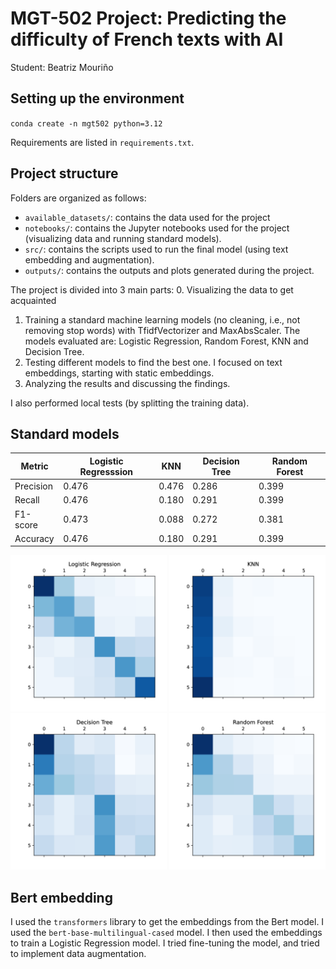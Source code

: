 # MGT-502 Project: Predicting the difficulty of French texts with AI

Student: Beatriz Mouriño

## Setting up the environment

`conda create -n mgt502 python=3.12`

Requirements are listed in `requirements.txt`.

## Project structure

Folders are organized as follows:
- `available_datasets/`: contains the data used for the project
- `notebooks/`: contains the Jupyter notebooks used for the project (visualizing data and running standard models). 
- `src/`: contains the scripts used to run the final model (using text embedding and augmentation).
- `outputs/`: contains the outputs and plots generated during the project.

The project is divided into 3 main parts:
0. Visualizing the data to get acquainted
1. Training a standard machine learning models (no cleaning, i.e., not removing stop words) with TfidfVectorizer and MaxAbsScaler. The models evaluated are: Logistic Regression, Random Forest, KNN and Decision Tree.
2. Testing different models to find the best one. I focused on text embeddings, starting with static embeddings.
3. Analyzing the results and discussing the findings.

I also performed local tests (by splitting the training data).

## Standard models

|  Metric  | Logistic Regresssion	| KNN	| Decision Tree	| Random Forest |
| -------- | ------- | ------- | ------- | ------- |
| Precision  |  0.476  |  0.476  |  0.286  |  0.399  |
| Recall |  0.476  |  0.180  |  0.291  |  0.399  |
| F1-score   |  0.473  |  0.088  |  0.272  |  0.381  |
| Accuracy   |  0.476  |  0.180  |  0.291  |  0.399  |

<img src="outputs/plots/Logistic_Regression.png" alt="Logistic Regression" width="250">
<img src="outputs/plots/KNN.png" alt="KNN" width="250">
<img src="outputs/plots/Decision_Tree.png" alt="Decision Tree" width="250">
<img src="outputs/plots/Random_Forest.png" alt="Random Forest" width="250">


## Bert embedding

I used the `transformers` library to get the embeddings from the Bert model. I used the `bert-base-multilingual-cased` model. I then used the embeddings to train a Logistic Regression model.
I tried fine-tuning the model, and tried to implement data augmentation.
